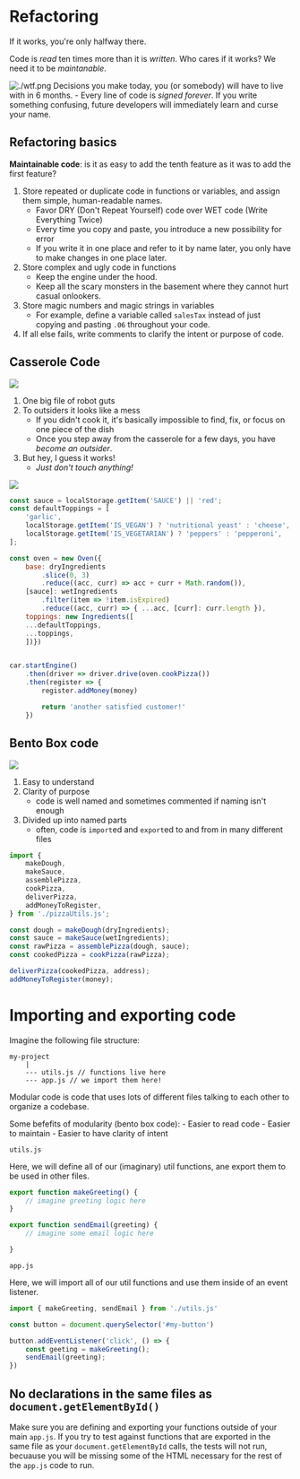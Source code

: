 Refactoring
===

If it works, you're only halfway there.

Code is _read_ ten times more than it is _written_. Who cares if it works? We need it to be _maintanable_.

![./wtf.png](./wtf.png)
Decisions you make today, you (or somebody) will have to live with in 6 months. 
    - Every line of code is _signed forever_. If you write something confusing, future developers will immediately learn and curse your name.


## Refactoring basics

__Maintainable code__: is it as easy to add the tenth feature as it was to add the first feature?

1) Store repeated or duplicate code in functions or variables, and assign them simple, human-readable names.
    - Favor DRY (Don't Repeat Yourself) code over WET code (Write Everything Twice)
    - Every time you copy and paste, you introduce a new possibility for error
    - If you write it in one place and refer to it by name later, you only have to make changes in one place later.
1) Store complex and ugly code in functions
    - Keep the engine under the hood.
    - Keep all the scary monsters in the basement where they cannot hurt casual onlookers.
1) Store magic numbers and magic strings in variables 
    - For example, define a variable called `salesTax` instead of just copying and pasting `.06` throughout your code.
1) If all else fails, write comments to clarify the intent or purpose of code.

## Casserole Code

![](./casserole.png)

1) One big file of robot guts
1) To outsiders it looks like a mess
    - If you didn't cook it, it's basically impossible to find, fix, or focus on one piece of the dish
    - Once you step away from the casserole for a few days, you have _become an outsider_. 
1) But hey, I guess it works!
    - _Just don't touch anything!_

![](./garbage.png)

```js
const sauce = localStorage.getItem('SAUCE') || 'red'; 
const defaultToppings = [
    'garlic',
    localStorage.getItem('IS_VEGAN') ? 'nutritional yeast' : 'cheese',
    localStorage.getItem('IS_VEGETARIAN') ? 'peppers' : 'pepperoni',
];

const oven = new Oven({ 
    base: dryIngredients
        .slice(0, 3)
        .reduce((acc, curr) => acc + curr + Math.random()), 
    [sauce]: wetIngredients
        .filter(item => !item.isExpired)
        .reduce((acc, curr) => { ...acc, [curr]: curr.length }), 
    toppings: new Ingredients([
    ...defaultToppings,
    ...toppings,
    ])})


car.startEngine()
    .then(driver => driver.drive(oven.cookPizza())
    .then(register => {
        register.addMoney(money)

        return 'another satisfied customer!'
    })
```


##  Bento Box code 

![](./bento.png)

1) Easy to understand
1) Clarity of purpose  
    - code is well named and sometimes commented if naming isn't enough
1) Divided up into named parts
    - often, code is `import`ed and `export`ed to and from in many different files

```js
import {
    makeDough, 
    makeSauce, 
    assemblePizza, 
    cookPizza, 
    deliverPizza, 
    addMoneyToRegister,
} from './pizzaUtils.js';

const dough = makeDough(dryIngredients);
const sauce = makeSauce(wetIngredients);
const rawPizza = assemblePizza(dough, sauce);
const cookedPizza = cookPizza(rawPizza);

deliverPizza(cookedPizza, address);
addMoneyToRegister(money);
```

# Importing and exporting code


Imagine the following file structure:

```
my-project
    |
    --- utils.js // functions live here
    --- app.js // we import them here!
```

Modular code is code that uses lots of different files talking to each other to organize a codebase.

Some befefits of modularity (bento box code):
    - Easier to read code
    - Easier to maintain
    - Easier to have clarity of intent

`utils.js`

Here, we will define all of our (imaginary) util functions, ane export them to be used in other files.

```js
export function makeGreeting() {
    // imagine greeting logic here
}

export function sendEmail(greeting) {
    // imagine some email logic here

}
```


`app.js`

Here, we will import all of our util functions and use them inside of an event listener.

```js
import { makeGreeting, sendEmail } from './utils.js'

const button = document.querySelector('#my-button')

button.addEventListener('click', () => {
    const geeting = makeGreeting();
    sendEmail(greeting);
})
```

## No declarations in the same files as `document.getElementById()`

Make sure you are defining and exporting your functions outside of your main `app.js`. If you try to test against functions that are exported in the same file as your `document.getElementById` calls, the tests will not run, becuause you will be missing some of the HTML necessary for the rest of the `app.js` code to run.
